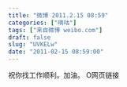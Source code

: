 ```yaml
---
title: "微博 2011.2.15 08:59"
categories: ["嘀咕"]
tags: ["来自微博 weibo.com"]
draft: false
slug: "UVKELw"
date: "2011-02-15 08:59:00"
---
```


<p>祝你找工作顺利。加油。 O网页链接 ​​​​</p>
